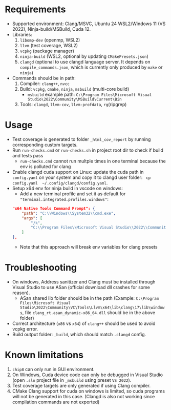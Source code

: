 # Requirements
- Supported environment: Clang/MSVC, Ubuntu 24 WSL2/Windows 11 (VS 2022), Ninja-build/MSBuild, Cuda 12.
- Libraries: 
    1. `libomp-dev` (openmp, WSL2) 
    1. `llvm` (test coverage, WSL2)
    1. `vcpkg` (package manager)
    1. `ninja-build` (WSL2, optional by updating `CMakePresets.json`)
    1. `clangd` (optional to use clangd language server. It depends on `compile_commands.json`, which is currently only produced by `make` or `ninja`)
- Commands should be in path: 
    1. Compiler: `clang++`, `nvcc`
    1. Build: `vcpkg`, `cmake`, `ninja`, `msbuild` (multi-core build)
        - `msbuild` example path: `C:\Program Files\Microsoft Visual Studio\2022\Community\MSBuild\Current\Bin`
    1. Tools: `clangd`, `llvm-cov`, `llvm-profdata`, `rg`(ripgrep)

# Usage
- Test coverage is generated to folder `_html_cov_report` by running corresponding custom targets.
- Run `run-checks.cmd` or `run-checks.sh` in project root dir to check if build and tests pass
    - `run-checks.cmd` cannot run multple times in one terminal because the env is polluted for clang
- Enable clangd cuda support on Linux: update the cuda path in `config.yaml` on your system and copy it to clangd user folder: ` cp config.yaml  ~/.config/clangd/config.yaml`. 
- Setup x64 env for ninja build in vscode on windows:
    - Add a new terminal profile and set it as default for `"terminal.integrated.profiles.windows"`:
    ```json
    "x64 Native Tools Command Prompt": {
        "path": "C:\\Windows\\System32\\cmd.exe",
        "args": [
            "/k",
            "C:\\Program Files\\Microsoft Visual Studio\\2022\\Community\\VC\\Auxiliary\\Build\\vcvars64.bat"
        ]
    },
    ```
    - Note that this approach will break env variables for clang presets

# Troubleshooting
- On windows, Address sanitizer and Clang must be installed through Visual Studio to use ASan (official download dll crashes for some reason). 
    - ASan shared lib folder should be in the path (Example: `C:\Program Files\Microsoft Visual Studio\2022\Community\VC\Tools\Llvm\x64\lib\clang\17\lib\windows`, file `clang_rt.asan_dynamic-x86_64.dll` should be in the above folder)
- Correct architecture (`x86` vs `x64`)  of `clang++` should be used to avoid vcpkg error. 
- Build output folder: `_build`, which should match `.clangd` config. 

# Known limitations
1. `chip8` can only run in GUI environment.
1. On Windows, Cuda device code can only be debugged in Visual Studio (open `.sln` project file in `_msbuild` using preset `VS 2022`).
1. Test coverage targets are only generated if using Clang compiler.
1. CMake Clang support for cuda on windows is limited, so cuda programs will not be generated in this case. (Clangd is also not working since compilation commands are not exported)